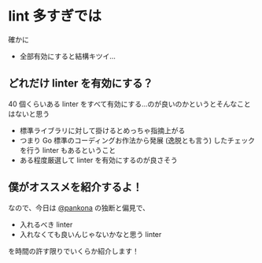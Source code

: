 # lint 多すぎでは

確かに
- 全部有効にすると結構キツイ...

## どれだけ linter を有効にする？

40 個くらいある linter をすべて有効にする…のが良いのかというとそんなことはないと思う

- 標準ライブラリに対して掛けるとめっちゃ指摘上がる
- つまり Go 標準のコーディングお作法から発展 (逸脱とも言う) したチェックを行う linter もあるということ
- ある程度厳選して linter を有効にするのが良さそう

## 僕がオススメを紹介するよ！

なので、今日は [@pankona](https://github.com/pankona) の独断と偏見で、

- 入れるべき linter
- 入れなくても良いんじゃないかなと思う linter

を時間の許す限りでいくらか紹介します！
